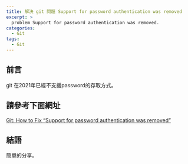 ```yaml
---
title: 解決 git 問題 Support for password authentication was removed
excerpt: >
  problem Support for password authentication was removed.
categories:
  - Git
tags:
  - Git
---
```

## 前言
git 在2021年已經不支援password的存取方式。
## 請參考下面網址
[Git: How to Fix “Support for password authentication was removed”](https://www.logilax.com/git-fix-support-for-password-authentication-was-removed-error/)
## 結語
簡單的分享。